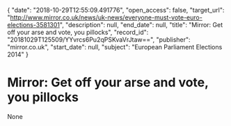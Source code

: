 {
  "date": "2018-10-29T12:55:09.491776", 
  "open_access": false, 
  "target_url": "http://www.mirror.co.uk/news/uk-news/everyone-must-vote-euro-elections-3581301", 
  "description": null, 
  "end_date": null, 
  "title": "Mirror: Get off your arse and vote, you pillocks", 
  "record_id": "20181029T125509/YYvrcs6Pu2qPSKvaVrJtaw==", 
  "publisher": "mirror.co.uk", 
  "start_date": null, 
  "subject": "European Parliament Elections 2014"
}

# Mirror: Get off your arse and vote, you pillocks

None